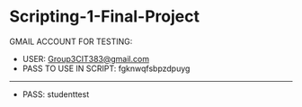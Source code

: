 # Scripting-1-Final-Project

GMAIL ACCOUNT FOR TESTING:
 - USER: Group3CIT383@gmail.com
 - PASS TO USE IN SCRIPT: fgknwqfsbpzdpuyg
 
 ---------------------------------------
 - PASS: studenttest
